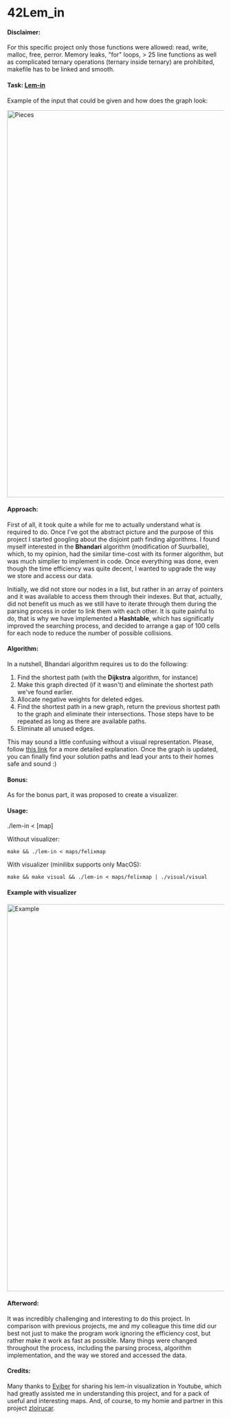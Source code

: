 # 42Lem_in
#### Disclaimer:

For this specific project only those functions were allowed:
read, write, malloc, free, perror. Memory leaks, "for" loops, > 25 line functions as well as complicated ternary operations (ternary inside ternary) are prohibited, makefile has to be linked and smooth.

#### Task: [Lem-in](https://github.com/skrabby/42lem_in/blob/master/lem-in.en.pdf)

Example of the input that could be given and how does the graph look:

<img src="https://i.imgur.com/lLRIG8C.png" width="900" title="Pieces">

#### Approach:
First of all, it took quite a while for me to actually understand what is required to do.
Once I've got the abstract picture and the purpose of this project I started googling about the disjoint path finding algorithms. I found myself interested in the **Bhandari** algorithm (modification of Suurballe), which, to my opinion, had the similar time-cost with its former algorithm, but was much simplier to implement in code.
Once everything was done, even though the time efficiency was quite decent, I wanted to upgrade the way we store and access our data.

Initially, we did not store our nodes in a list, but rather in an array of pointers and it was available to access them through their indexes. But that, actually, did not benefit us much as we still have to iterate through them during the parsing process in order to link them with each other. It is quite painful to do, that is why we have implemented a **Hashtable**, which has significatly improved the searching process, and decided to arrange a gap of 100 cells for each node to reduce the number of possible collisions.

#### Algorithm:
In a nutshell, Bhandari algorithm requires us to do the following:
1) Find the shortest path (with the **Dijkstra** algorithm, for instance)
2) Make this graph directed (if it wasn't) and eliminate the shortest path we've found earlier.
4) Allocate negative weights for deleted edges.
3) Find the shortest path in a new graph, return the previous shortest path to the graph and eliminate their intersections. Those steps have to be repeated as long as there are available paths.
5) Eliminate all unused edges.

This may sound a little confusing without a visual representation. Please, follow [this link](http://www.macfreek.nl/memory/Disjoint_Path_Finding) for a more detailed explanation.
Once the graph is updated, you can finally find your solution paths and lead your ants to their homes safe and sound :)

#### Bonus:
As for the bonus part, it was proposed to create a visualizer.

#### Usage:

./lem-in < [map]

Without visualizer:
```shell
make && ./lem-in < maps/felixmap
```

With visualizer (minilibx supports only MacOS):
```shell
make && make visual && ./lem-in < maps/felixmap | ./visual/visual
```

#### Example with visualizer

<img src="https://i.imgur.com/cOZKMVX.gif" width="900" title="Example">

#### Afterword:

It was incredibly challenging and interesting to do this project. In comparison with previous projects, me and my colleague this time did our best not just to make the program work ignoring the efficiency cost, but rather make it work as fast as possible. Many things were changed throughout the process, including the parsing process, algorithm implementation, and the way we stored and accessed the data.

#### Credits:

Many thanks to [Eviber](https://github.com/Eviber) for sharing his lem-in visualization in Youtube, which had greatly assisted me in understanding this project, and for a pack of useful and interesting maps. And, of course, to my homie and partner in this project [zloirucar](https://github.com/zloirucar/).
